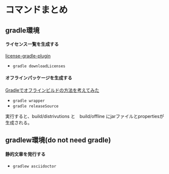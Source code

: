 # コマンドまとめ

## gradle環境

#### ライセンス一覧を生成する
[license-gradle-plugin](https://github.com/hierynomus/license-gradle-plugin)

- ``gradle downloadLicenses``

#### オフラインパッケージを生成する
[Gradleでオフラインビルドの方法を考えてみた](http://wadahiro.hatenablog.com/entry/20120324/1332562767)

- ``gradle wrapper``
- ``gradle releaseSource``

実行すると、build/distrivutions と　build/offline にjarファイルとpropertiesが生成される。


## gradlew環境(do not need gradle)

#### 静的文章を発行する

- ``gradlew asciidoctor``
